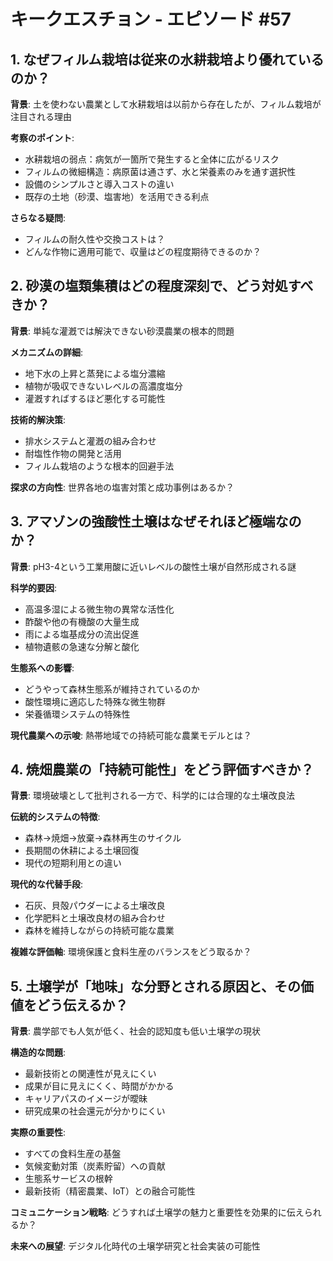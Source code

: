 # キークエスチョン - エピソード #57

## 1. なぜフィルム栽培は従来の水耕栽培より優れているのか？

**背景**: 土を使わない農業として水耕栽培は以前から存在したが、フィルム栽培が注目される理由

**考察のポイント**:
- 水耕栽培の弱点：病気が一箇所で発生すると全体に広がるリスク
- フィルムの微細構造：病原菌は通さず、水と栄養素のみを通す選択性
- 設備のシンプルさと導入コストの違い
- 既存の土地（砂漠、塩害地）を活用できる利点

**さらなる疑問**: 
- フィルムの耐久性や交換コストは？
- どんな作物に適用可能で、収量はどの程度期待できるのか？

## 2. 砂漠の塩類集積はどの程度深刻で、どう対処すべきか？

**背景**: 単純な灌漑では解決できない砂漠農業の根本的問題

**メカニズムの詳細**:
- 地下水の上昇と蒸発による塩分濃縮
- 植物が吸収できないレベルの高濃度塩分
- 灌漑すればするほど悪化する可能性

**技術的解決策**:
- 排水システムと灌漑の組み合わせ
- 耐塩性作物の開発と活用
- フィルム栽培のような根本的回避手法

**探求の方向性**: 世界各地の塩害対策と成功事例はあるか？

## 3. アマゾンの強酸性土壌はなぜそれほど極端なのか？

**背景**: pH3-4という工業用酸に近いレベルの酸性土壌が自然形成される謎

**科学的要因**:
- 高温多湿による微生物の異常な活性化
- 酢酸や他の有機酸の大量生成
- 雨による塩基成分の流出促進
- 植物遺骸の急速な分解と酸化

**生態系への影響**:
- どうやって森林生態系が維持されているのか
- 酸性環境に適応した特殊な微生物群
- 栄養循環システムの特殊性

**現代農業への示唆**: 熱帯地域での持続可能な農業モデルとは？

## 4. 焼畑農業の「持続可能性」をどう評価すべきか？

**背景**: 環境破壊として批判される一方で、科学的には合理的な土壌改良法

**伝統的システムの特徴**:
- 森林→焼畑→放棄→森林再生のサイクル
- 長期間の休耕による土壌回復
- 現代の短期利用との違い

**現代的な代替手段**:
- 石灰、貝殻パウダーによる土壌改良
- 化学肥料と土壌改良材の組み合わせ
- 森林を維持しながらの持続可能な農業

**複雑な評価軸**: 環境保護と食料生産のバランスをどう取るか？

## 5. 土壌学が「地味」な分野とされる原因と、その価値をどう伝えるか？

**背景**: 農学部でも人気が低く、社会的認知度も低い土壌学の現状

**構造的な問題**:
- 最新技術との関連性が見えにくい
- 成果が目に見えにくく、時間がかかる
- キャリアパスのイメージが曖昧
- 研究成果の社会還元が分かりにくい

**実際の重要性**:
- すべての食料生産の基盤
- 気候変動対策（炭素貯留）への貢献
- 生態系サービスの根幹
- 最新技術（精密農業、IoT）との融合可能性

**コミュニケーション戦略**: どうすれば土壌学の魅力と重要性を効果的に伝えられるか？

**未来への展望**: デジタル化時代の土壌学研究と社会実装の可能性